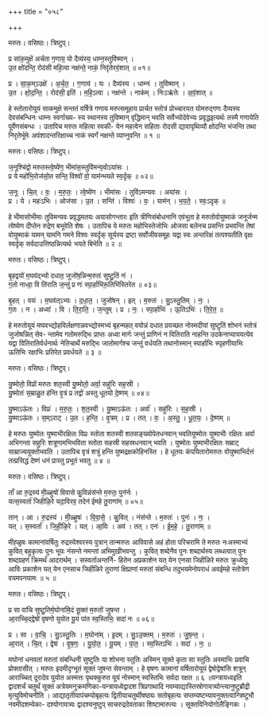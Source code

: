 +++
title = "०५८"

+++


मरुतः। वसिष्ठः। त्रिष्टुप्।

प्र सा॑क॒मुक्षे॑ अर्चता ग॒णाय॒ यो दैव्य॑स्य॒ धाम्न॒स्तुवि॑ष्मान् ।  
उ॒त क्षो॑दन्ति॒ रोद॑सी महि॒त्वा नक्ष॑न्ते॒ नाकं॒ निरृ॑तेरवं॒शात् ॥ ०१॥

प्र । सा॒क॒म्ऽउक्षे॑ । अ॒र्च॒त॒ । ग॒णाय॑ । यः । दैव्य॑स्य । धाम्नः॑ । तुवि॑ष्मान् ।  
उ॒त । क्षो॒द॒न्ति॒ । रोद॑सी॒ इति॑ । म॒हि॒ऽत्वा । नक्ष॑न्ते । नाक॑म् । निःऽऋ॑तेः । अ॒वं॒शात् ॥

हे स्तोतारोयूयं साकमुक्षे सन्ततं वर्षित्रे गणाय मरुत्समूहाय प्रार्चत स्तोत्रं प्रोच्चारयत योमरुद्गणः दैव्यस्य देवसंबन्धिनः धाम्नः स्वर्गाख्य- स्य स्थानस्य तुविष्मान् वृद्धिमान् भवति सर्वेभ्योदेवेभ्यः प्रवृद्धइत्यर्थः तस्मै गणायेति पूर्वेणसंबन्धः । उतापिच मरुतः महित्वा स्वकी- येन महत्वेन सहिताः रोदसी द्यावापृथिव्यौ क्षोदन्ति भंजन्ति तथा निरृतेर्भूमेः अवंशादन्तरिक्षाच्च नाकं स्वर्गं नक्षन्ते व्याप्नुवन्ति ॥ १ ॥

मरुतः। वसिष्ठः। त्रिष्टुप्।

ज॒नूश्चि॑द्वो मरुतस्त्वे॒ष्ये॑ण॒ भीमा॑स॒स्तुवि॑मन्य॒वोऽया॑सः ।  
प्र ये महो॑भि॒रोज॑सो॒त सन्ति॒ विश्वो॑ वो॒ याम॑न्भयते स्व॒र्दृक् ॥ ०२॥

ज॒नूः । चि॒त् । वः॒ । म॒रु॒तः॒ । त्वे॒ष्ये॑ण । भीमा॑सः । तुवि॑ऽमन्यवः । अया॑सः ।  
प्र । ये । महः॑ऽभिः । ओज॑सा । उ॒त । सन्ति॑ । विश्वः॑ । वः॒ । याम॑न् । भ॒य॒ते॒ । स्वः॒ऽदृक् ॥

हे भीमासोभीमाः तुविमन्यवः प्रवृद्धमतयः अयासोगन्तारः इति त्रीणिसंबोधनानि एवंभूता हे मरुतोवोयुष्माकं जनूर्जन्म त्वेष्येण दीप्तेन रुद्रेण बभूवेति शेषः । उतापिच ये मरुतः महोभिस्तेजोभिः ओजसा बलेनच प्रसन्ति प्रभवन्ति तेषां वोयुष्माकं यामन् यामनि गमने विश्वः स्वर्दृक् सूर्यस्य द्रष्टा सर्वोजीवसमूहः यद्वा स्वः अन्तरिक्षं तत्पश्यतीति वृक्षः स्वर्दृक् सर्वदाउत्तिष्ठन्नित्यर्थः भयते बिभेति ॥ २ ॥

मरुतः। वसिष्ठः। त्रिष्टुप्।

बृ॒हद्वयो॑ म॒घव॑द्भ्यो दधात॒ जुजो॑ष॒न्निन्म॒रुतः॑ सुष्टु॒तिं नः॑ ।  
ग॒तो नाध्वा॒ वि ति॑राति ज॒न्तुं प्र णः॑ स्पा॒र्हाभि॑रू॒तिभि॑स्तिरेत ॥ ०३॥

बृ॒हत् । वयः॑ । म॒घव॑त्ऽभ्यः । द॒धा॒त॒ । जुजो॑षन् । इत् । म॒रुतः॑ । सु॒ऽस्तु॒तिम् । नः॒ ।  
ग॒तः । न । अध्वा॑ । वि । ति॒रा॒ति॒ । ज॒न्तुम् । प्र । नः॒ । स्पा॒र्हाभिः॑ । ऊ॒तिऽभिः॑ । ति॒रे॒त॒ ॥

हे मरुतोयूयं मघवभ्द्योहविर्लक्षणान्नवभ्द्योस्मभ्यं बृहन्महत् वयोन्नं दधात प्रयच्छत नोस्मदीयां सुष्टुतिं शोभनं स्तोत्रं जुजोषन्नित् सेव- न्तामेव गतोमरुद्भिः प्राप्तः अध्वा मार्गः जन्तुं प्राणिनं न वितिराति नाहन्ति उदकेनाप्याययत्येव यद्वा वितिरातिर्वर्धनार्थः नेतिचार्थे मरुद्भिः जातोमार्गश्च जन्तुं वर्धयति तथानोस्मान् स्पार्हाभिः स्पृहणीयाभिः ऊतिभिः रक्षाभिः प्रतिरेत प्रवर्धयते ॥ ३ ॥

मरुतः। वसिष्ठः। त्रिष्टुप्।

यु॒ष्मोतो॒ विप्रो॑ मरुतः शत॒स्वी यु॒ष्मोतो॒ अर्वा॒ सहु॑रिः सह॒स्री ।  
यु॒ष्मोतः॑ स॒म्राळु॒त ह॑न्ति वृ॒त्रं प्र तद्वो॑ अस्तु धूतयो दे॒ष्णम् ॥ ०४॥

यु॒ष्माऽऊ॑तः । विप्रः॑ । म॒रु॒तः॒ । श॒त॒स्वी । यु॒ष्माऽऊ॑तः । अर्वा॑ । सहु॑रिः । स॒ह॒स्री ।  
यु॒ष्माऽऊ॑तः । स॒म्ऽराट् । उ॒त । ह॒न्ति॒ । वृ॒त्रम् । प्र । तत् । वः॒ । अ॒स्तु॒ । धू॒त॒यः॒ । दे॒ष्णम् ॥

हे मरुतः युष्मोतः युष्माभीरक्षितः विप्रः स्तोता शतस्वी शतसङ्ख्योपेतधनवान् भवतियुष्मोतः युष्माभीः रक्षितः अर्वा अभिगन्ता सहुरिः शत्रूणामभिभविता स्तोता सहस्री सहस्रधनवान् भवति । युष्मोतः युष्माभीरक्षितः सम्राट् साम्राज्ययुक्तोभवति । उतापिच वृत्रं शत्रुं हन्ति युष्मद्रक्षकोहिनस्ति । हे धूतयः कंपयितारोमरुतः वोयुष्माभिर्दत्तं तत्प्रसिद्धं देष्णं धनं प्रास्तु प्रभूतं भवतु ॥ ४ ॥

मरुतः। वसिष्ठः। त्रिष्टुप्।

ताँ आ रु॒द्रस्य॑ मी॒ळ्हुषो॑ विवासे कु॒विन्नंस॑न्ते म॒रुतः॒ पुन॑र्नः ।  
यत्स॒स्वर्ता॑ जिहीळि॒रे यदा॒विरव॒ तदेन॑ ईमहे तु॒राणा॑म् ॥ ०५॥

तान् । आ । रु॒द्रस्य॑ । मी॒ळ्हुषः॑ । वि॒वा॒से॒ । कु॒वित् । नंस॑न्ते । म॒रुतः॑ । पुनः॑ । नः॒ ।  
यत् । स॒स्वर्ता॑ । जि॒ही॒ळि॒रे । यत् । आ॒विः । अव॑ । तत् । एनः॑ । ई॒म॒हे॒ । तु॒राणा॑म् ॥

मीह्ळुषः कामानांवर्षितुः रुद्रस्येश्वरस्य पुत्रान् तान्मरुतः आविवासे अहं होता परिचरामि ते मरुतः नःअस्माभ्यं कुवित् बहुकृत्वः पुनः भूयः नंसन्ते नमन्तां अभिमुखीभवन्तु । कुवित् शब्देनैव पुनः शब्दार्थस्य लब्धत्वात् पुनः शब्दग्रहणं क्रिमर्थं आदरार्थम् । सस्वर्ताअन्तर्नि- हितेन अप्रकाशेन यत् येन एनसा जिहीळिरे मरुतः क्रुध्येयुः आविः प्रकाशेन यत् येन एनसाच जिहीळिरे तुराणां क्षिप्राणां मरुतां संबन्धि तदुभयमेनोपराधं अवईमहे स्तोत्रेण वयमपनयामः ॥ ५ ॥

मरुतः। वसिष्ठः। त्रिष्टुप्।

प्र सा वा॑चि सुष्टु॒तिर्म॒घोना॑मि॒दं सू॒क्तं म॒रुतो॑ जुषन्त ।  
आ॒राच्चि॒द्द्वेषो॑ वृषणो युयोत यू॒यं पा॑त स्व॒स्तिभिः॒ सदा॑ नः ॥ ०६॥

प्र । सा । वा॒चि॒ । सु॒ऽस्तु॒तिः । म॒घोना॑म् । इ॒दम् । सु॒ऽउ॒क्तम् । म॒रुतः॑ । जु॒ष॒न्त॒ ।  
आ॒रात् । चि॒त् । द्वेषः॑ । वृ॒ष॒णः॒ । यु॒यो॒त॒ । यू॒यम् । पा॒त॒ । स्व॒स्तिऽभिः॑ । सदा॑ । नः॒ ॥

मघोनां धनवतां मरुतां संबन्धिनी सुष्टुतिः या शोभना स्तुतिः अस्मिन् सूक्ते कृता सा स्तुतिः अस्माभिः प्रवाचि प्रोक्तासीत् । मरुतः इदमीदृग्भूतं सूक्तं जुषन्त सेवन्ताम् । हे वृषणः कामानां वर्षितारोयूयं द्वेषोद्वेषांसि शत्रून् आराच्चित् दूरादेव युयोत अस्मत्तः पृथक्कुरुत यूयं नोस्मान् स्वस्तिभिः सर्वदा रक्षत ॥ ६ ॥यन्त्रायध्वइति द्वादशर्चं चतुर्थं सूक्तं अत्रेयमनुक्रमणिका-यन्त्रायध्वेद्वादश त्रिप्रगाथादि नवम्याद्यास्तिस्रोगायत्र्योन्त्यानुष्टुब्रौद्री मृत्युविमोचनीति । आद्यातृतीयापंचम्योबृहत्यः द्वितीयाचतुर्थीषष्ठ्यः सतोबृहत्यः सप्तम्यष्टम्यावनुक्तत्वान्त्रिष्टुभौ नवमीदशम्येका- दश्योगायत्र्यः द्वादश्यनुष्टुप् साचरुद्रदेवताका शिष्टामारुत्यः । सूक्तविनियोगोलैङ्गिकः ।